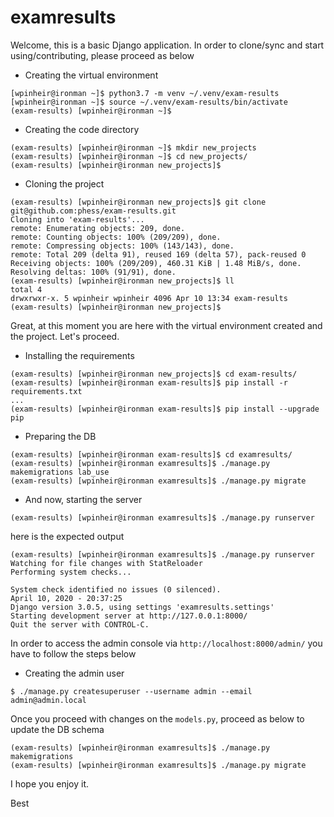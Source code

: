 # examresults

Welcome, this is a basic Django application. In order to clone/sync and start using/contributing, please proceed as below

- Creating the virtual environment
```
[wpinheir@ironman ~]$ python3.7 -m venv ~/.venv/exam-results
[wpinheir@ironman ~]$ source ~/.venv/exam-results/bin/activate
(exam-results) [wpinheir@ironman ~]$
```

- Creating the code directory
```
(exam-results) [wpinheir@ironman ~]$ mkdir new_projects
(exam-results) [wpinheir@ironman ~]$ cd new_projects/
(exam-results) [wpinheir@ironman new_projects]$ 
```

- Cloning the project
```
(exam-results) [wpinheir@ironman new_projects]$ git clone git@github.com:phess/exam-results.git
Cloning into 'exam-results'...
remote: Enumerating objects: 209, done.
remote: Counting objects: 100% (209/209), done.
remote: Compressing objects: 100% (143/143), done.
remote: Total 209 (delta 91), reused 169 (delta 57), pack-reused 0
Receiving objects: 100% (209/209), 460.31 KiB | 1.48 MiB/s, done.
Resolving deltas: 100% (91/91), done.
(exam-results) [wpinheir@ironman new_projects]$ ll
total 4
drwxrwxr-x. 5 wpinheir wpinheir 4096 Apr 10 13:34 exam-results
(exam-results) [wpinheir@ironman new_projects]$
```

Great, at this moment you are here with the virtual environment created and the project. Let's proceed.

- Installing the requirements
```
(exam-results) [wpinheir@ironman new_projects]$ cd exam-results/
(exam-results) [wpinheir@ironman exam-results]$ pip install -r requirements.txt
...
(exam-results) [wpinheir@ironman exam-results]$ pip install --upgrade pip
```

- Preparing the DB
```
(exam-results) [wpinheir@ironman exam-results]$ cd examresults/
(exam-results) [wpinheir@ironman examresults]$ ./manage.py makemigrations lab_use
(exam-results) [wpinheir@ironman examresults]$ ./manage.py migrate
```

- And now, starting the server
```
(exam-results) [wpinheir@ironman examresults]$ ./manage.py runserver
```

here is the expected output
```
(exam-results) [wpinheir@ironman examresults]$ ./manage.py runserver
Watching for file changes with StatReloader
Performing system checks...

System check identified no issues (0 silenced).
April 10, 2020 - 20:37:25
Django version 3.0.5, using settings 'examresults.settings'
Starting development server at http://127.0.0.1:8000/
Quit the server with CONTROL-C.
```

In order to access the admin console via `http://localhost:8000/admin/` you have to follow the steps below

- Creating the admin user
```
$ ./manage.py createsuperuser --username admin --email admin@admin.local
```

Once you proceed with changes on the `models.py`, proceed as below to update the DB schema
```
(exam-results) [wpinheir@ironman examresults]$ ./manage.py makemigrations
(exam-results) [wpinheir@ironman examresults]$ ./manage.py migrate
```

I hope you enjoy it.

Best